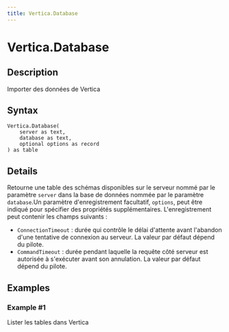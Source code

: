 ```yaml
---
title: Vertica.Database
---
```


# Vertica.Database


## Description

Importer des données de Vertica


## Syntax

```powerquery
Vertica.Database(
    server as text,
    database as text,
    optional options as record
) as table
```


## Details

Retourne une table des schémas disponibles sur le serveur nommé par le paramètre <code>server</code> dans la base de données nommée par le paramètre <code>database</code>.Un paramètre d'enregistrement facultatif, <code>options</code>, peut être indiqué pour spécifier des propriétés supplémentaires. L'enregistrement peut contenir les champs suivants :<ul>    <li><code>ConnectionTimeout</code> : durée qui contrôle le délai d'attente avant l'abandon d'une tentative de connexion au serveur. La valeur par défaut dépend du pilote.</li>    <li><code>CommandTimeout</code> : durée pendant laquelle la requête côté serveur est autorisée à s'exécuter avant son annulation. La valeur par défaut dépend du pilote.</li></ul>


## Examples

### Example #1 
Lister les tables dans Vertica
```powerquery

```



